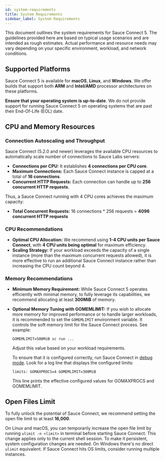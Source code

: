 ```yaml
---
id: system-requirements
title: System Requirements
sidebar_label: System Requirements
---
```


This document outlines the system requirements for Sauce Connect 5. The guidelines provided here are based on typical usage scenarios and are intended as rough estimates. Actual performance and resource needs may vary depending on your specific environment, workload, and network conditions.

## Supported Platforms

Sauce Connect 5 is available for **macOS**, **Linux**, and **Windows**.
We offer builds that support both **ARM** and **Intel/AMD** processor architectures on these platforms.

**Ensure that your operating system is up-to-date**.
We do not provide support for running Sauce Connect 5 on operating systems that are past their End-Of-Life (EOL) date.

## CPU and Memory Resources

### Connection Autoscaling and Throughput

Sauce Connect (5.2.0 and newer) leverages the available CPU resources to automatically scale number of connections to Sauce Labs servers:

- **Connections per CPU:**
  It establishes **4 connections per CPU core**.
- **Maximum Connections:**
  Each Sauce Connect instance is capped at a total of **16 connections**.
- **Concurrent HTTP Requests:**
  Each connection can handle up to **256 concurrent HTTP requests**.

Thus, a Sauce Connect running with 4 CPU cores achieves the maximum capacity:

- **Total Concurrent Requests:**
  16 connections * 256 requests = **4096 concurrent HTTP requests**

### CPU Recommendations

- **Optimal CPU Allocation:**
  We recommend using **1-4 CPU units per Sauce Connect**, with **4 CPU units being optimal** for maximum efficiency.
- **Scaling Strategy:**
  If your workload exceeds the capacity of a single instance (more than the maximum concurrent requests allowed), it is more effective to run an additional Sauce Connect instance rather than increasing the CPU count beyond 4.

### Memory Recommendations

- **Minimum Memory Requirement:**
  While Sauce Connect 5 operates efficiently with minimal memory, to fully leverage its capabilities, we recommend allocating at least **300MiB** of memory.
- **Optional Memory Tuning with GOMEMLIMIT:**
  If you wish to allocate more memory for improved performance or to handle larger workloads, it is recommended to set the `GOMEMLIMIT` environment variable.
  It controls the soft memory limit for the Sauce Connect process.
  See example:
  ```
  GOMEMLIMIT=500MiB sc run ...
  ```
  Adjust this value based on your workload requirements.

  To ensure that it is configured correctly, run Sauce Connect in [debug mode](/dev/cli/sauce-connect-5/run#log-level).
  Look for a log line that displays the configured limits:
  ```
  limits: GOMAXPROCS=4 GOMEMLIMIT=300MiB
  ```
  This line prints the effective configured values for GOMAXPROCS and GOMEMLIMIT.

## Open Files Limit

To fully unlock the potential of Sauce Connect, we recommend setting the open file limit to at least **16,000**.

On Linux and macOS, you can temporarily increase the open file limit by running `ulimit -n <limit>` in terminal before starting Sauce Connect.
This change applies only to the current shell session. To make it persistent, system configuration changes are needed.
On Windows there's no direct `ulimit` equivalent. If Sauce Connect hits OS limits, consider running multiple instances.
